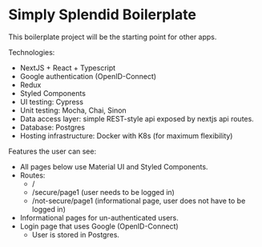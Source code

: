 # Simply Splendid Boilerplate

This boilerplate project will be the starting point for other apps.

Technologies:

- NextJS + React + Typescript
- Google authentication (OpenID-Connect)
- Redux
- Styled Components
- UI testing: Cypress
- Unit testing: Mocha, Chai, Sinon
- Data access layer: simple REST-style api exposed by nextjs api routes.
- Database: Postgres
- Hosting infrastructure: Docker with K8s (for maximum flexibility)

Features the user can see:

- All pages below use Material UI and Styled Components.
- Routes:
    - / 
    - /secure/page1 (user needs to be logged in)
    - /not-secure/page1 (informational page, user does not have to be logged in)
- Informational pages for un-authenticated users.
- Login page that uses Google (OpenID-Connect)
  - User is stored in Postgres.
